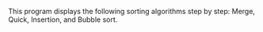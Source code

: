 This program displays the following sorting algorithms step by step: Merge, Quick, Insertion, and Bubble sort.

